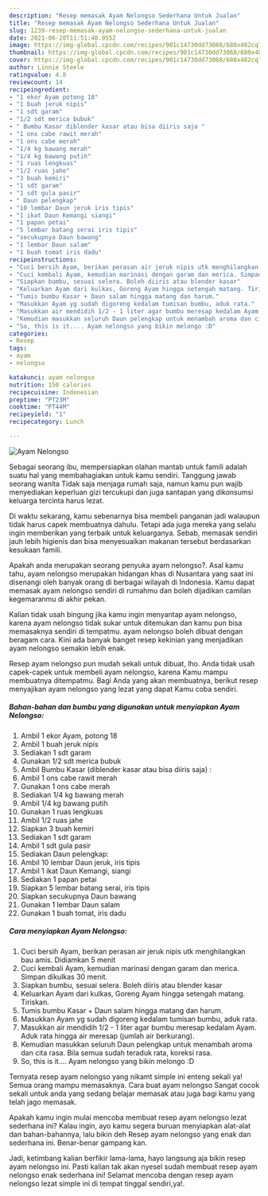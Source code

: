 ```yaml
---
description: "Resep memasak Ayam Nelongso Sederhana Untuk Jualan"
title: "Resep memasak Ayam Nelongso Sederhana Untuk Jualan"
slug: 1239-resep-memasak-ayam-nelongso-sederhana-untuk-jualan
date: 2021-06-20T11:51:40.955Z
image: https://img-global.cpcdn.com/recipes/901c14730dd73068/680x482cq70/ayam-nelongso-foto-resep-utama.jpg
thumbnail: https://img-global.cpcdn.com/recipes/901c14730dd73068/680x482cq70/ayam-nelongso-foto-resep-utama.jpg
cover: https://img-global.cpcdn.com/recipes/901c14730dd73068/680x482cq70/ayam-nelongso-foto-resep-utama.jpg
author: Linnie Steele
ratingvalue: 4.8
reviewcount: 14
recipeingredient:
- "1 ekor Ayam potong 18"
- "1 buah jeruk nipis"
- "1 sdt garam"
- "1/2 sdt merica bubuk"
- " Bumbu Kasar diblender kasar atau bisa diiris saja "
- "1 ons cabe rawit merah"
- "1 ons cabe merah"
- "1/4 kg bawang merah"
- "1/4 kg bawang putih"
- "1 ruas lengkuas"
- "1/2 ruas jahe"
- "3 buah kemiri"
- "1 sdt garam"
- "1 sdt gula pasir"
- " Daun pelengkap"
- "10 lembar Daun jeruk iris tipis"
- "1 ikat Daun Kemangi siangi"
- "1 papan petai"
- "5 lembar batang serai iris tipis"
- "secukupnya Daun bawang"
- "1 lembar Daun salam"
- "1 buah tomat iris dadu"
recipeinstructions:
- "Cuci bersih Ayam, berikan perasan air jeruk nipis utk menghilangkan bau amis. Didiamkan 5 menit"
- "Cuci kembali Ayam, kemudian marinasi dengan garam dan merica. Simpan dikulkas 30 menit."
- "Siapkan bumbu, sesuai selera. Boleh diiris atau blender kasar"
- "Keluarkan Ayam dari kulkas, Goreng Ayam hingga setengah matang. Tiriskan."
- "Tumis bumbu Kasar + Daun salam hingga matang dan harum."
- "Masukkan Ayam yg sudah digoreng kedalam tumisan bumbu, aduk rata."
- "Masukkan air mendidih 1/2 - 1 liter agar bumbu meresap kedalam Ayam. Aduk rata hingga air meresap (jumlah air berkurang)."
- "Kemudian masukkan seluruh Daun pelengkap untuk menambah aroma dan cita rasa. Bila semua sudah teraduk rata, koreksi rasa."
- "So, this is it.... Ayam nelongso yang bikin melongo :D"
categories:
- Resep
tags:
- ayam
- nelongso

katakunci: ayam nelongso 
nutrition: 150 calories
recipecuisine: Indonesian
preptime: "PT23M"
cooktime: "PT44M"
recipeyield: "1"
recipecategory: Lunch

---
```



![Ayam Nelongso](https://img-global.cpcdn.com/recipes/901c14730dd73068/680x482cq70/ayam-nelongso-foto-resep-utama.jpg)

Sebagai seorang ibu, mempersiapkan olahan mantab untuk famili adalah suatu hal yang membahagiakan untuk kamu sendiri. Tanggung jawab seorang  wanita Tidak saja menjaga rumah saja, namun kamu pun wajib menyediakan keperluan gizi tercukupi dan juga santapan yang dikonsumsi keluarga tercinta harus lezat.

Di waktu  sekarang, kamu sebenarnya bisa membeli panganan jadi walaupun tidak harus capek membuatnya dahulu. Tetapi ada juga mereka yang selalu ingin memberikan yang terbaik untuk keluarganya. Sebab, memasak sendiri jauh lebih higienis dan bisa menyesuaikan makanan tersebut berdasarkan kesukaan famili. 



Apakah anda merupakan seorang penyuka ayam nelongso?. Asal kamu tahu, ayam nelongso merupakan hidangan khas di Nusantara yang saat ini disenangi oleh banyak orang di berbagai wilayah di Indonesia. Kamu dapat memasak ayam nelongso sendiri di rumahmu dan boleh dijadikan camilan kegemaranmu di akhir pekan.

Kalian tidak usah bingung jika kamu ingin menyantap ayam nelongso, karena ayam nelongso tidak sukar untuk ditemukan dan kamu pun bisa memasaknya sendiri di tempatmu. ayam nelongso boleh dibuat dengan beragam cara. Kini ada banyak banget resep kekinian yang menjadikan ayam nelongso semakin lebih enak.

Resep ayam nelongso pun mudah sekali untuk dibuat, lho. Anda tidak usah capek-capek untuk membeli ayam nelongso, karena Kamu mampu membuatnya ditempatmu. Bagi Anda yang akan membuatnya, berikut resep menyajikan ayam nelongso yang lezat yang dapat Kamu coba sendiri.

<!--inarticleads1-->

##### Bahan-bahan dan bumbu yang digunakan untuk menyiapkan Ayam Nelongso:

1. Ambil 1 ekor Ayam, potong 18
1. Ambil 1 buah jeruk nipis
1. Sediakan 1 sdt garam
1. Gunakan 1/2 sdt merica bubuk
1. Ambil  Bumbu Kasar (diblender kasar atau bisa diiris saja) :
1. Ambil 1 ons cabe rawit merah
1. Gunakan 1 ons cabe merah
1. Sediakan 1/4 kg bawang merah
1. Ambil 1/4 kg bawang putih
1. Gunakan 1 ruas lengkuas
1. Ambil 1/2 ruas jahe
1. Siapkan 3 buah kemiri
1. Sediakan 1 sdt garam
1. Ambil 1 sdt gula pasir
1. Sediakan  Daun pelengkap:
1. Ambil 10 lembar Daun jeruk, iris tipis
1. Ambil 1 ikat Daun Kemangi, siangi
1. Sediakan 1 papan petai
1. Siapkan 5 lembar batang serai, iris tipis
1. Siapkan secukupnya Daun bawang
1. Gunakan 1 lembar Daun salam
1. Gunakan 1 buah tomat, iris dadu




<!--inarticleads2-->

##### Cara menyiapkan Ayam Nelongso:

1. Cuci bersih Ayam, berikan perasan air jeruk nipis utk menghilangkan bau amis. Didiamkan 5 menit
1. Cuci kembali Ayam, kemudian marinasi dengan garam dan merica. Simpan dikulkas 30 menit.
1. Siapkan bumbu, sesuai selera. Boleh diiris atau blender kasar
1. Keluarkan Ayam dari kulkas, Goreng Ayam hingga setengah matang. Tiriskan.
1. Tumis bumbu Kasar + Daun salam hingga matang dan harum.
1. Masukkan Ayam yg sudah digoreng kedalam tumisan bumbu, aduk rata.
1. Masukkan air mendidih 1/2 - 1 liter agar bumbu meresap kedalam Ayam. Aduk rata hingga air meresap (jumlah air berkurang).
1. Kemudian masukkan seluruh Daun pelengkap untuk menambah aroma dan cita rasa. Bila semua sudah teraduk rata, koreksi rasa.
1. So, this is it.... Ayam nelongso yang bikin melongo :D




Ternyata resep ayam nelongso yang nikamt simple ini enteng sekali ya! Semua orang mampu memasaknya. Cara buat ayam nelongso Sangat cocok sekali untuk anda yang sedang belajar memasak atau juga bagi kamu yang telah jago memasak.

Apakah kamu ingin mulai mencoba membuat resep ayam nelongso lezat sederhana ini? Kalau ingin, ayo kamu segera buruan menyiapkan alat-alat dan bahan-bahannya, lalu bikin deh Resep ayam nelongso yang enak dan sederhana ini. Benar-benar gampang kan. 

Jadi, ketimbang kalian berfikir lama-lama, hayo langsung aja bikin resep ayam nelongso ini. Pasti kalian tak akan nyesel sudah membuat resep ayam nelongso enak sederhana ini! Selamat mencoba dengan resep ayam nelongso lezat simple ini di tempat tinggal sendiri,ya!.

